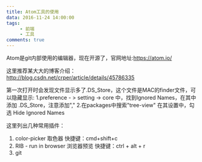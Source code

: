 ```yaml
---
title: Atom工具的使用
data: 2016-11-24 14:00:00
tags:
     - 前端
     - 工具
comments: true
---
```


Atom是git内部使用的编辑器，现在开源了，官网地址:https://atom.io/
<!-- more-->
这里推荐某大大的博客介绍：http://blog.csdn.net/crper/article/details/45786335

第一次打开时会发现文件显示多了.DS_Store，这个文件是MAC的finder文件，可以隐藏显示:
1.preference - > setting -> core 中，找到Ignored Names，在其中添加 .DS_Store，注意添加","
2.在packages中搜索"tree-view" 在其设置中，勾选 Hide Ignored Names

这里列出几种常用插件：
1. color-picker          取色器      快捷键：cmd+shift+c
2. RIB - run in browser  浏览器预览   快捷键：ctrl + alt + r
3. git
